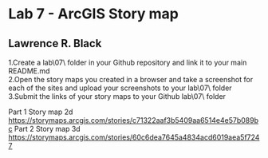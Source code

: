 # Lab 7 - ArcGIS Story map
## Lawrence R. Black

1.Create a lab\07\ folder in your Github repository and link it to your main README.md  
2.Open the story maps you created in a browser and take a screenshot for each of the sites and upload your screenshots to your lab\07\ folder  
3.Submit the links of your story maps to your Github lab\07\ folder  

Part 1 Story map 2d
https://storymaps.arcgis.com/stories/c71322aaf3b5409aa6514e4e57b089bc
Part 2 Story map 3d
https://storymaps.arcgis.com/stories/60c6dea7645a4834acd6019aea5f7247
